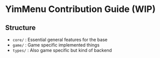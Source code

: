 # YimMenu Contribution Guide (WIP)

## Structure

- `core/` : Essential general features for the base
- `game/` : Game specific implemented things
- `types/` : Also game specific but kind of backend
